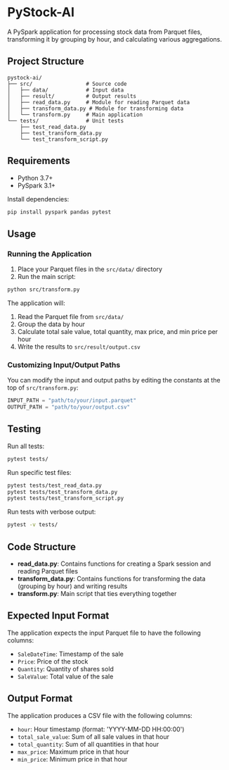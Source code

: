 # PyStock-AI

A PySpark application for processing stock data from Parquet files, transforming it by grouping by hour, and calculating various aggregations.

## Project Structure

```
pystock-ai/
├── src/                 # Source code
│   ├── data/            # Input data
│   ├── result/          # Output results
│   ├── read_data.py     # Module for reading Parquet data
│   ├── transform_data.py # Module for transforming data
│   └── transform.py     # Main application
└── tests/               # Unit tests
    ├── test_read_data.py
    ├── test_transform_data.py
    └── test_transform_script.py
```

## Requirements

- Python 3.7+ 
- PySpark 3.1+

Install dependencies:

```bash
pip install pyspark pandas pytest
```

## Usage

### Running the Application

1. Place your Parquet files in the `src/data/` directory
2. Run the main script:

```bash
python src/transform.py
```

The application will:
1. Read the Parquet file from `src/data/`
2. Group the data by hour
3. Calculate total sale value, total quantity, max price, and min price per hour
4. Write the results to `src/result/output.csv`

### Customizing Input/Output Paths

You can modify the input and output paths by editing the constants at the top of `src/transform.py`:

```python
INPUT_PATH = "path/to/your/input.parquet"
OUTPUT_PATH = "path/to/your/output.csv"
```

## Testing

Run all tests:

```bash
pytest tests/
```

Run specific test files:

```bash
pytest tests/test_read_data.py
pytest tests/test_transform_data.py
pytest tests/test_transform_script.py
```

Run tests with verbose output:

```bash
pytest -v tests/
```

## Code Structure

- **read_data.py**: Contains functions for creating a Spark session and reading Parquet files
- **transform_data.py**: Contains functions for transforming the data (grouping by hour) and writing results
- **transform.py**: Main script that ties everything together

## Expected Input Format

The application expects the input Parquet file to have the following columns:
- `SaleDateTime`: Timestamp of the sale
- `Price`: Price of the stock
- `Quantity`: Quantity of shares sold
- `SaleValue`: Total value of the sale

## Output Format

The application produces a CSV file with the following columns:
- `hour`: Hour timestamp (format: 'YYYY-MM-DD HH:00:00')
- `total_sale_value`: Sum of all sale values in that hour
- `total_quantity`: Sum of all quantities in that hour
- `max_price`: Maximum price in that hour
- `min_price`: Minimum price in that hour
